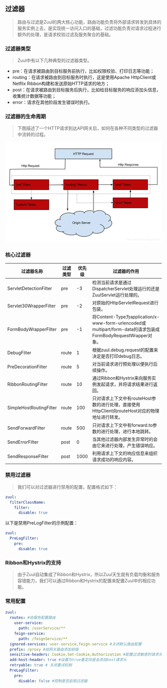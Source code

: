 ## 过滤器
> 路由与过滤是Zuul的两大核心功能，路由功能负责将外部请求转发到具体的服务实例上去，是实现统一访问入口的基础，过滤功能负责对请求过程进行额外的处理，是请求校验过滤及服务聚合的基础。

### 过滤器类型
> Zuul中有以下几种典型的过滤器类型。
* pre：在请求被路由到目标服务前执行，比如权限校验、打印日志等功能；
* routing：在请求被路由到目标服务时执行，这是使用Apache HttpClient或Netflix Ribbon构建和发送原始HTTP请求的地方；
* post：在请求被路由到目标服务后执行，比如给目标服务的响应添加头信息，收集统计数据等功能；
* error：请求在其他阶段发生错误时执行。

### 过滤器的生命周期
> 下图描述了一个HTTP请求到达API网关后，如何在各种不同类型的过滤器中流转的过程。

![](./1.png)


### 核心过滤器

| 过滤器名称                   | 过滤类型  | 优先级  | 过滤器的作用                                                                                             |
| ----------------------- | ----- | ---- | -------------------------------------------------------------------------------------------------- |
| ServletDetectionFilter  | pre   | -3   | 检测当前请求是通过DispatcherServlet处理运行的还是ZuulServlet运行处理的。                                                 |
| Servlet30WrapperFilter  | pre   | -2   | 对原始的HttpServletRequest进行包装。                                                                        |
| FormBodyWrapperFilter   | pre   | -1   | 将Content-Type为application/x-www-form-urlencoded或multipart/form-data的请求包装成FormBodyRequestWrapper对象。 |
| DebugFilter             | route | 1    | 根据zuul.debug.request的配置来决定是否打印debug日志。                                                             |
| PreDecorationFilter     | route | 5    | 对当前请求进行预处理以便执行后续操作。                                                                                |
| RibbonRoutingFilter     | route | 10   | 通过Ribbon和Hystrix来向服务实例发起请求，并将请求结果进行返回。                                                             |
| SimpleHostRoutingFilter | route | 100  | 只对请求上下文中有routeHost参数的进行处理，直接使用HttpClient向routeHost对应的物理地址进行转发。                                     |
| SendForwardFilter       | route | 500  | 只对请求上下文中有forward.to参数的进行处理，进行本地跳转。                                                                 |
| SendErrorFilter         | post  | 0    | 当其他过滤器内部发生异常时的会由它来进行处理，产生错误响应。                                                                     |
| SendResponseFilter      | post  | 1000 | 利用请求上下文的响应信息来组织请求成功的响应内容。|

### 禁用过滤器  

> 我们可以对过滤器进行禁用的配置，配置格式如下：

```yaml
zuul:
  filterClassName:
    filter:
      disable: true 
```  
以下是禁用PreLogFilter的示例配置：  

```yaml
zuul:
  PreLogFilter:
    pre:
      disable: true 
```                          

### Ribbon和Hystrix的支持
> 由于Zuul自动集成了Ribbon和Hystrix，所以Zuul天生就有负载均衡和服务容错能力，我们可以通过Ribbon和Hystrix的配置来配置Zuul中的相应功能。

### 常用配置
```yaml
zuul:
  routes: #给服务配置路由
    user-service:
      path: /userService/**
    feign-service:
      path: /feignService/**
  ignored-services: user-service,feign-service #关闭默认路由配置
  prefix: /proxy #给网关路由添加前缀
  sensitive-headers: Cookie,Set-Cookie,Authorization #配置过滤敏感的请求头信息，设置为空就不会过滤
  add-host-header: true #设置为true重定向是会添加host请求头
  retryable: true # 关闭重试机制
  PreLogFilter:
    pre:
      disable: false #控制是否启用过滤器

```


